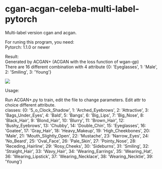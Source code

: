 # cgan-acgan-celeba-multi-label-pytorch

Multi-label version cgan and acgan.

For runing this program, you need:  
Pytorch: 1.1.0 or newer  


Result:  
Generated by ACGAN+ (ACGAN with the loss function of wgan-gp)  
There are 16 different combination with 4 attribute {0: 'Eyeglasses', 1: 'Male', 2: 'Smiling', 3: 'Young'}  

<img src="https://github.com/zampie/cgan-acgan-celeba-multi-label-pytorch/blob/master/examples/316599.jpg"/>


Usage:

Run ACGAN+.py to train, edit the file to change parameters.
Edit attr to choice different attribute.  
classes: {0: '5_o_Clock_Shadow', 1: 'Arched_Eyebrows', 2: 'Attractive', 3: 'Bags_Under_Eyes', 4: 'Bald', 5: 'Bangs', 6: 'Big_Lips', 7: 'Big_Nose', 8: 'Black_Hair', 9: 'Blond_Hair', 10: 'Blurry', 11: 'Brown_Hair', 12: 'Bushy_Eyebrows', 13: 'Chubby', 14: 'Double_Chin', 15: 'Eyeglasses', 16: 'Goatee', 17: 'Gray_Hair', 18: 'Heavy_Makeup', 19: 'High_Cheekbones', 20: 'Male', 21: 'Mouth_Slightly_Open', 22: 'Mustache', 23: 'Narrow_Eyes', 24: 'No_Beard', 25: 'Oval_Face', 26: 'Pale_Skin', 27: 'Pointy_Nose', 28: 'Receding_Hairline', 29: 'Rosy_Cheeks', 30: 'Sideburns', 31: 'Smiling', 32: 'Straight_Hair', 33: 'Wavy_Hair', 34: 'Wearing_Earrings', 35: 'Wearing_Hat', 36: 'Wearing_Lipstick', 37: 'Wearing_Necklace', 38: 'Wearing_Necktie', 39: 'Young'}
